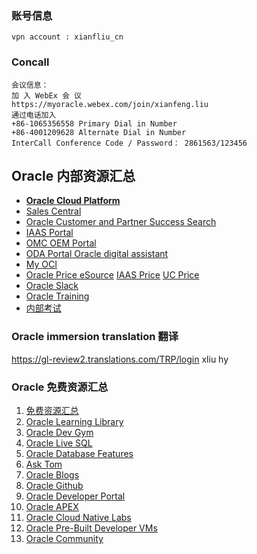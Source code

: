 ### 账号信息
```
vpn account : xianfliu_cn
```

### Concall
```
会议信息：
加 入 WebEx 会 议
https://myoracle.webex.com/join/xianfeng.liu
通过电话加入
+86-1065356558 Primary Dial in Number
+86-4001209628 Alternate Dial in Number
InterCall Conference Code / Password： 2861563/123456
```
## Oracle 内部资源汇总
- [**Oracle Cloud Platform**](https://my.oracle.com/site/pd/fmw/index.html)
- [Sales Central](https://salescentral.oracle.com)
- [Oracle Customer and Partner Success Search](https://www.oracle.com/search/customers/_/N-p8qpZt2?Nr=112)
- [IAAS Portal](https://iaas.us.oracle.com)
- [OMC OEM Portal](http://omc.us.oracle.com/pls/htmldb/f?p=619:1::::::)
- [ODA Portal Oracle digital assistant](https://stbeehive.oracle.com/content/dav/st/chatbots/Public%20Documents/index.html)
- [My OCI](https://myservices-cacct-10802f013d3740ac9a83be3beb736e9c.console.oraclecloud.com/mycloud/cloudportal/gettingStarted)
- [Oracle Price eSource](http://esource.oraclecorp.com) [IAAS Price](https://cloud.oracle.com/en_US/iaas/pricing) [UC Price](https://cloud.oracle.com/ucpricing)
- [Oracle Slack](https://sales-emea-japac.slack.com/messages/CEU9M6YBG/)
- [Oracle Training](https://login.oracle.com/oamfed/idp/initiatesso?providerid=https://sso.netexam.com/sp)
- [内部考试](https://global-ebusiness.oraclecorp.com/OA_HTML/AppsLogin)

### Oracle immersion translation 翻译
https://gl-review2.translations.com/TRP/login   xliu hy

### Oracle 免费资源汇总
1. [免费资源汇总](https://mp.weixin.qq.com/s/TSHQLSS5E9-Unb_8nmy9nQ)
1. [Oracle Learning Library](http://www.oracle.com/goto/oll)
1. [Oracle Dev Gym](https://devgym.oracle.com/)
1. [Oracle Live SQL](https://livesql.oracle.com)
1. [Oracle Database Features](https://apex.oracle.com/database-features/)
1. [Ask Tom](https://asktom.oracle.com)
1. [Oracle Blogs](http://blogs.oracle.com)
1. [Oracle Github](https://github.com/oracle/)
1. [Oracle Developer Portal](https://developer.oracle.com/)
1. [Oracle APEX](https://apex.oracle.com/)
1. [Oracle Cloud Native Labs](https://cloudnative.oracle.com)
1. [Oracle Pre-Built Developer VMs](https://www.oracle.com/technetwork/community/developer-vm/index.html)
1. [Oracle Community](https://community.oracle.com/)

